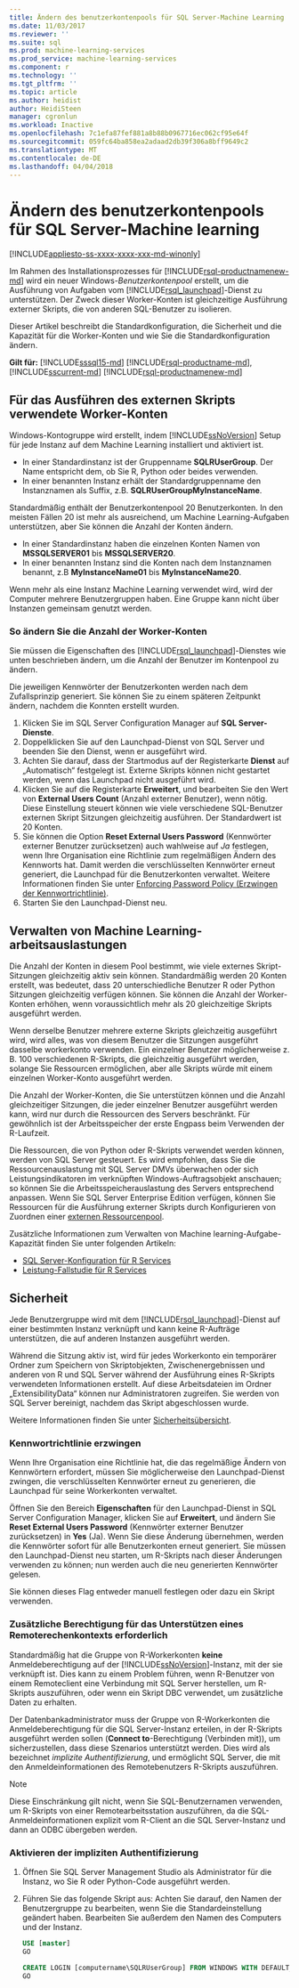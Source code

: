 ```yaml
---
title: Ändern des benutzerkontenpools für SQL Server-Machine Learning | Microsoft Docs
ms.date: 11/03/2017
ms.reviewer: ''
ms.suite: sql
ms.prod: machine-learning-services
ms.prod_service: machine-learning-services
ms.component: r
ms.technology: ''
ms.tgt_pltfrm: ''
ms.topic: article
ms.author: heidist
author: HeidiSteen
manager: cgronlun
ms.workload: Inactive
ms.openlocfilehash: 7c1efa87fef881a8b88b0967716ec062cf95e64f
ms.sourcegitcommit: 059fc64ba858ea2adaad2db39f306a8bff9649c2
ms.translationtype: MT
ms.contentlocale: de-DE
ms.lasthandoff: 04/04/2018
---
```

# <a name="modify-the-user-account-pool-for-sql-server-machine-learning"></a>Ändern des benutzerkontenpools für SQL Server-Machine learning
[!INCLUDE[appliesto-ss-xxxx-xxxx-xxx-md-winonly](../../includes/appliesto-ss-xxxx-xxxx-xxx-md-winonly.md)]

Im Rahmen des Installationsprozesses für [!INCLUDE[rsql-productnamenew-md](../../includes/rsql-productnamenew-md.md)] wird ein neuer Windows-*Benutzerkontenpool* erstellt, um die Ausführung von Aufgaben vom [!INCLUDE[rsql_launchpad](../../includes/rsql-launchpad-md.md)]-Dienst zu unterstützen. Der Zweck dieser Worker-Konten ist gleichzeitige Ausführung externer Skripts, die von anderen SQL-Benutzer zu isolieren.

Dieser Artikel beschreibt die Standardkonfiguration, die Sicherheit und die Kapazität für die Worker-Konten und wie Sie die Standardkonfiguration ändern.

**Gilt für:** [!INCLUDE[sssql15-md](../../includes/sssql15-md.md)] [!INCLUDE[rsql-productname-md](../../includes/rsql-productname-md.md)], [!INCLUDE[sscurrent-md](../../includes/sscurrent-md.md)] [!INCLUDE[rsql-productnamenew-md](../../includes/rsql-productnamenew-md.md)]

## <a name="worker-accounts-used-for-external-script-execution"></a>Für das Ausführen des externen Skripts verwendete Worker-Konten

Windows-Kontogruppe wird erstellt, indem [!INCLUDE[ssNoVersion](../../includes/ssnoversion-md.md)] Setup für jede Instanz auf dem Machine Learning installiert und aktiviert ist.

-   In einer Standardinstanz ist der Gruppenname **SQLRUserGroup**. Der Name entspricht dem, ob Sie R, Python oder beides verwenden.
-   In einer benannten Instanz erhält der Standardgruppenname den Instanznamen als Suffix, z.B. **SQLRUserGroupMyInstanceName**.

Standardmäßig enthält der Benutzerkontenpool 20 Benutzerkonten. In den meisten Fällen 20 ist mehr als ausreichend, um Machine Learning-Aufgaben unterstützen, aber Sie können die Anzahl der Konten ändern.
-  In einer Standardinstanz haben die einzelnen Konten Namen von **MSSQLSERVER01** bis **MSSQLSERVER20**.
-   In einer benannten Instanz sind die Konten nach dem Instanznamen benannt, z.B **MyInstanceName01** bis **MyInstanceName20**.

Wenn mehr als eine Instanz Machine Learning verwendet wird, wird der Computer mehrere Benutzergruppen haben. Eine Gruppe kann nicht über Instanzen gemeinsam genutzt werden.

### <a name = "HowToChangeGroup"> </a>So ändern Sie die Anzahl der Worker-Konten

Sie müssen die Eigenschaften des [!INCLUDE[rsql_launchpad](../../includes/rsql-launchpad-md.md)]-Dienstes wie unten beschrieben ändern, um die Anzahl der Benutzer im Kontenpool zu ändern.

Die jeweiligen Kennwörter der Benutzerkonten werden nach dem Zufallsprinzip generiert. Sie können Sie zu einem späteren Zeitpunkt ändern, nachdem die Konnten erstellt wurden.

1. Klicken Sie im SQL Server Configuration Manager auf **SQL Server-Dienste**.
2. Doppelklicken Sie auf den Launchpad-Dienst von SQL Server und beenden Sie den Dienst, wenn er ausgeführt wird.
3.  Achten Sie darauf, dass der Startmodus auf der Registerkarte **Dienst** auf „Automatisch“ festgelegt ist. Externe Skripts können nicht gestartet werden, wenn das Launchpad nicht ausgeführt wird.
4.  Klicken Sie auf die Registerkarte **Erweitert**, und bearbeiten Sie den Wert von **External Users Count** (Anzahl externer Benutzer), wenn nötig. Diese Einstellung steuert können wie viele verschiedene SQL-Benutzer externen Skript Sitzungen gleichzeitig ausführen. Der Standardwert ist 20 Konten.
5. Sie können die Option **Reset External Users Password** (Kennwörter externer Benutzer zurücksetzen) auch wahlweise auf _Ja_ festlegen, wenn Ihre Organisation eine Richtlinie zum regelmäßigen Ändern des Kennworts hat. Damit werden die verschlüsselten Kennwörter erneut generiert, die Launchpad für die Benutzerkonten verwaltet. Weitere Informationen finden Sie unter [Enforcing Password Policy (Erzwingen der Kennwortrichtlinie)](#bkmk_EnforcePolicy).
6.  Starten Sie den Launchpad-Dienst neu.

## <a name="managing-machine-learning-workloads"></a>Verwalten von Machine Learning-arbeitsauslastungen

Die Anzahl der Konten in diesem Pool bestimmt, wie viele externes Skript-Sitzungen gleichzeitig aktiv sein können.  Standardmäßig werden 20 Konten erstellt, was bedeutet, dass 20 unterschiedliche Benutzer R oder Python Sitzungen gleichzeitig verfügen können. Sie können die Anzahl der Worker-Konten erhöhen, wenn voraussichtlich mehr als 20 gleichzeitige Skripts ausgeführt werden.

Wenn derselbe Benutzer mehrere externe Skripts gleichzeitig ausgeführt wird, wird alles, was von diesem Benutzer die Sitzungen ausgeführt dasselbe workerkonto verwenden. Ein einzelner Benutzer möglicherweise z. B. 100 verschiedenen R-Skripts, die gleichzeitig ausgeführt werden, solange Sie Ressourcen ermöglichen, aber alle Skripts würde mit einem einzelnen Worker-Konto ausgeführt werden.

Die Anzahl der Worker-Konten, die Sie unterstützen können und die Anzahl gleichzeitiger Sitzungen, die jeder einzelner Benutzer ausgeführt werden kann, wird nur durch die Ressourcen des Servers beschränkt. Für gewöhnlich ist der Arbeitsspeicher der erste Engpass beim Verwenden der R-Laufzeit.

Die Ressourcen, die von Python oder R-Skripts verwendet werden können, werden von SQL Server gesteuert. Es wird empfohlen, dass Sie die Ressourcenauslastung mit SQL Server DMVs überwachen oder sich Leistungsindikatoren im verknüpften Windows-Auftragsobjekt anschauen; so können Sie die Arbeitsspeicherauslastung des Servers entsprechend anpassen. Wenn Sie SQL Server Enterprise Edition verfügen, können Sie Ressourcen für die Ausführung externer Skripts durch Konfigurieren von Zuordnen einer [externen Ressourcenpool](../../advanced-analytics/r-services/how-to-create-a-resource-pool-for-r.md).

Zusätzliche Informationen zum Verwalten von Machine learning-Aufgabe-Kapazität finden Sie unter folgenden Artikeln:

- [SQL Server-Konfiguration für R Services](../../advanced-analytics/r/sql-server-configuration-r-services.md)
-  [Leistung-Fallstudie für R Services](../../advanced-analytics/r/performance-case-study-r-services.md)

## <a name="security"></a>Sicherheit

Jede Benutzergruppe wird mit dem [!INCLUDE[rsql_launchpad](../../includes/rsql-launchpad-md.md)]-Dienst auf einer bestimmten Instanz verknüpft und kann keine R-Aufträge unterstützen, die auf anderen Instanzen ausgeführt werden.

Während die Sitzung aktiv ist, wird für jedes Workerkonto ein temporärer Ordner zum Speichern von Skriptobjekten, Zwischenergebnissen und anderen von R und SQL Server während der Ausführung eines R-Skripts verwendeten Informationen erstellt. Auf diese Arbeitsdateien im Ordner „ExtensibilityData“ können nur Administratoren zugreifen. Sie werden von SQL Server bereinigt, nachdem das Skript abgeschlossen wurde. 

Weitere Informationen finden Sie unter [Sicherheitsübersicht](../../advanced-analytics/r-services/security-overview-sql-server-r.md).

### <a name="bkmk_EnforcePolicy"></a> Kennwortrichtlinie erzwingen

Wenn Ihre Organisation eine Richtlinie hat, die das regelmäßige Ändern von Kennwörtern erfordert, müssen Sie möglicherweise den Launchpad-Dienst zwingen, die verschlüsselten Kennwörter erneut zu generieren, die Launchpad für seine Workerkonten verwaltet.  

Öffnen Sie den Bereich **Eigenschaften** für den Launchpad-Dienst in SQL Server Configuration Manager, klicken Sie auf **Erweitert**, und ändern Sie **Reset External Users Password** (Kennwörter externer Benutzer zurücksetzen) in **Yes** (Ja). Wenn Sie diese Änderung übernehmen, werden die Kennwörter sofort für alle Benutzerkonten erneut generiert. Sie müssen den Launchpad-Dienst neu starten, um R-Skripts nach dieser Änderungen verwenden zu können; nun werden auch die neu generierten Kennwörter gelesen. 

Sie können dieses Flag entweder manuell festlegen oder dazu ein Skript verwenden.

### <a name="additional-permission-required-to-support-remote-compute-contexts"></a>Zusätzliche Berechtigung für das Unterstützen eines Remoterechenkontexts erforderlich

Standardmäßig hat die Gruppe von R-Workerkonten **keine** Anmeldeberechtigung auf der [!INCLUDE[ssNoVersion](../../includes/ssnoversion-md.md)]-Instanz, mit der sie verknüpft ist. Dies kann zu einem Problem führen, wenn R-Benutzer von einem Remoteclient eine Verbindung mit SQL Server herstellen, um R-Skripts auszuführen, oder wenn ein Skript DBC verwendet, um zusätzliche Daten zu erhalten. 

Der Datenbankadministrator muss der Gruppe von R-Workerkonten die Anmeldeberechtigung für die SQL Server-Instanz erteilen, in der R-Skripts ausgeführt werden sollen (**Connect to**-Berechtigung (Verbinden mit)), um sicherzustellen, dass diese Szenarios unterstützt werden. Dies wird als bezeichnet *implizite Authentifizierung*, und ermöglicht SQL Server, die mit den Anmeldeinformationen des Remotebenutzers R-Skripts auszuführen.

> [!NOTE]
> Diese Einschränkung gilt nicht, wenn Sie SQL-Benutzernamen verwenden, um R-Skripts von einer Remotearbeitsstation auszuführen, da die SQL-Anmeldeinformationen explizit vom R-Client an die SQL Server-Instanz und dann an ODBC übergeben werden.


### <a name="how-to-enable-implied-authentication"></a>Aktivieren der impliziten Authentifizierung

1. Öffnen Sie SQL Server Management Studio als Administrator für die Instanz, wo Sie R oder Python-Code ausgeführt werden.

2. Führen Sie das folgende Skript aus: Achten Sie darauf, den Namen der Benutzergruppe zu bearbeiten, wenn Sie die Standardeinstellung geändert haben. Bearbeiten Sie außerdem den Namen des Computers und der Instanz.

    ```sql
    USE [master]
    GO
    
    CREATE LOGIN [computername\SQLRUserGroup] FROM WINDOWS WITH DEFAULT_DATABASE=[master], DEFAULT_LANGUAGE=[language]
    GO
    ````

